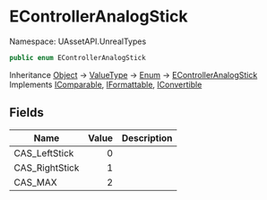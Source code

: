 # EControllerAnalogStick

Namespace: UAssetAPI.UnrealTypes

```csharp
public enum EControllerAnalogStick
```

Inheritance [Object](https://docs.microsoft.com/en-us/dotnet/api/system.object) → [ValueType](https://docs.microsoft.com/en-us/dotnet/api/system.valuetype) → [Enum](https://docs.microsoft.com/en-us/dotnet/api/system.enum) → [EControllerAnalogStick](./uassetapi.unrealtypes.econtrolleranalogstick.md)<br>
Implements [IComparable](https://docs.microsoft.com/en-us/dotnet/api/system.icomparable), [IFormattable](https://docs.microsoft.com/en-us/dotnet/api/system.iformattable), [IConvertible](https://docs.microsoft.com/en-us/dotnet/api/system.iconvertible)

## Fields

| Name | Value | Description |
| --- | --: | --- |
| CAS_LeftStick | 0 |  |
| CAS_RightStick | 1 |  |
| CAS_MAX | 2 |  |
